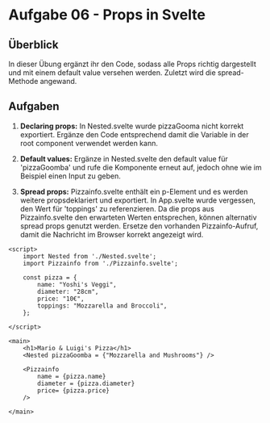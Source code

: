 # Aufgabe 06 - Props in Svelte

## Überblick 

In dieser Übung ergänzt ihr den Code, sodass alle Props richtig dargestellt und mit einem default value versehen werden. Zuletzt wird die spread-Methode angewand.

## Aufgaben 
1. **Declaring props:** In Nested.svelte wurde pizzaGooma nicht korrekt exportiert. Ergänze den Code entsprechend damit die Variable in der root component verwendet werden kann.

2. **Default values:** Ergänze in Nested.svelte den default value für 'pizzaGoomba' und rufe die Komponente erneut auf, jedoch ohne wie im Beispiel einen Input zu geben.

3. **Spread props:** Pizzainfo.svelte enthält ein p-Element und es werden weitere propsdeklariert und exportiert.
In App.svelte wurde vergessen, den Wert für 'toppings' zu referenzieren. Da die props aus Pizzainfo.svelte den erwarteten Werten entsprechen, können alternativ spread props genutzt werden.
Ersetze den vorhanden Pizzainfo-Aufruf, damit die Nachricht im Browser korrekt angezeigt wird. 

```svelte
<script>
	import Nested from './Nested.svelte';
	import Pizzainfo from './Pizzainfo.svelte';

	const pizza = {
		name: "Yoshi's Veggi",
		diameter: "28cm",
		price: "10€",
		toppings: "Mozzarella and Broccoli",
	};

</script>

<main>
	<h1>Mario & Luigi's Pizza</h1>
	<Nested pizzaGoomba = {"Mozzarella and Mushrooms"} />

	<Pizzainfo 
		name = {pizza.name}	
		diameter = {pizza.diameter}
		price= {pizza.price}
	/>
	
</main>
```